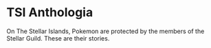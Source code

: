 # TSI Anthologia
 On The Stellar Islands, Pokemon are protected by the members of the Stellar Guild. These are their stories.
